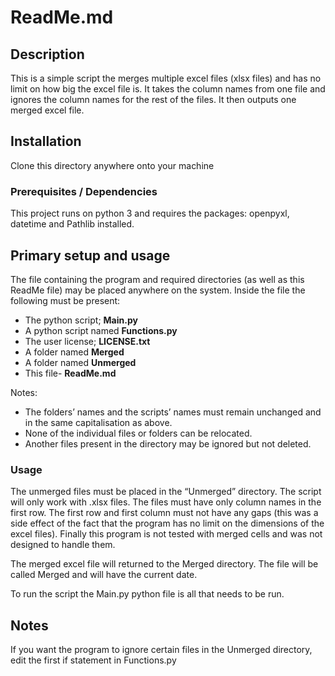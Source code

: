 # ReadMe.md
## Description
This is a simple script the merges multiple excel files (xlsx files) and has no limit on how big the excel file is. It takes the column names from one file and ignores the column names for the rest of the files. It then outputs one merged excel file.

## Installation
Clone this directory anywhere onto your machine

### Prerequisites / Dependencies 
This project runs on python 3 and requires the packages: openpyxl, datetime and Pathlib installed.

## Primary setup and usage
The file containing the program and required directories (as well as this ReadMe file) may be placed anywhere on the system. Inside the file the following must be present:
* The python script; **Main.py**
* A python script named **Functions.py**
* The user license; **LICENSE.txt**
* A folder named **Merged**
* A folder named **Unmerged**
* This file- **ReadMe.md**

Notes:
* The folders’ names and the scripts’ names must remain unchanged and in the same capitalisation as above.
* None of the individual files or folders can be relocated. 
* Another files present in the directory may be ignored but not deleted.

### Usage
The unmerged files must be placed in the “Unmerged” directory. The script will only work with .xlsx files. The files must have only column names in the first row. The first row and first column must not have any gaps (this was a side effect of the fact that the program has no limit on the dimensions of the excel files). Finally this program is not tested with merged cells and was not designed to handle them.

The merged excel file will returned to the Merged directory. The file will be called Merged and will have the current date.

To run the script the Main.py python file is all that needs to be run.

## Notes
If you want the program to ignore certain files in the Unmerged directory, edit the first if statement in Functions.py
